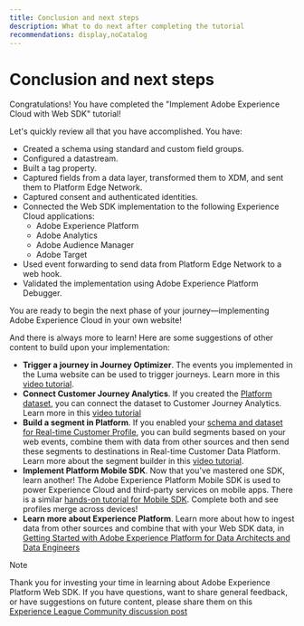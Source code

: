 ```yaml
---
title: Conclusion and next steps
description: What to do next after completing the tutorial
recommendations: display,noCatalog
---
```

# Conclusion and next steps

Congratulations! You have completed the "Implement Adobe Experience Cloud with Web SDK" tutorial!

Let's quickly review all that you have accomplished. You have:

* Created a schema using standard and custom field groups.
* Configured a datastream.
* Built a tag property.
* Captured fields from a data layer, transformed them to XDM, and sent them to Platform Edge Network.
* Captured consent and authenticated identities.
* Connected the Web SDK implementation to the following Experience Cloud applications:
  * Adobe Experience Platform
  * Adobe Analytics
  * Adobe Audience Manager
  * Adobe Target
* Used event forwarding to send data from Platform Edge Network to a web hook.
* Validated the implementation using Adobe Experience Platform Debugger.

You are ready to begin the next phase of your journey&mdash;implementing Adobe Experience Cloud in your own website!

And there is always more to learn! Here are some suggestions of other content to build upon your implementation:


* **Trigger a journey in Journey Optimizer**. The events you implemented in the Luma website can be used to trigger journeys. Learn more in this [video tutorial](https://experienceleague.adobe.com/docs/journey-optimizer-learn/tutorials/create-journeys/use-case-transactional-journey.html).
* **Connect Customer Journey Analytics**. If you created the [Platform dataset](platform.md), you can connect the dataset to Customer Journey Analytics. Learn more in this [video tutorial](https://experienceleague.adobe.com/docs/customer-journey-analytics-learn/tutorials/connecting-customer-journey-analytics-to-data-sources-in-platform.html)
* **Build a segment in Platform**. If you enabled your [schema and dataset for Real-time Customer Profile](platform.md), you can build segments based on your web events, combine them with data from other sources and then send these segments to destinations in Real-time Customer Data Platform. Learn more about the segment builder in this [video tutorial](https://experienceleague.adobe.com/docs/platform-learn/tutorials/segments/create-segments.html).
* **Implement Platform Mobile SDK**. Now that you've mastered one SDK, learn another! The Adobe Experience Platform Mobile SDK is used to power Experience Cloud and third-party services on mobile apps. There is a similar [hands-on tutorial for Mobile SDK](https://experienceleague.adobe.com/docs/platform-learn/implement-mobile-sdk/overview.html). Complete both and see profiles merge across devices!
* **Learn more about Experience Platform**. Learn more about how to ingest data from other sources and combine that with your Web SDK data, in [Getting Started with Adobe Experience Platform for Data Architects and Data Engineers](https://experienceleague.adobe.com/docs/platform-learn/getting-started-for-data-architects-and-data-engineers/overview.html)


>[!NOTE]
>
>Thank you for investing your time in learning about Adobe Experience Platform Web SDK. If you have questions, want to share general feedback, or have suggestions on future content, please share them on this [Experience League Community discussion post](https://experienceleaguecommunities.adobe.com/t5/adobe-experience-platform-launch/tutorial-discussion-implement-adobe-experience-cloud-with-web/td-p/444996)
